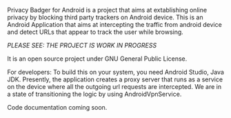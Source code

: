 Privacy Badger for Android is a project that aims at extablishing online privacy by blocking third party trackers on Android device. 
This is an Android Application that aims at intercepting the traffic from android device and detect URLs that appear to track the user while browsing.

*PLEASE SEE: THE PROJECT IS WORK IN PROGRESS*

It is an open source project under GNU General Public License.

For developers:
To build this on your system, you need Android Studio, Java JDK.
Presently, the application creates a proxy server that runs as a service on the device where all the outgoing url requests are intercepted. We are in a state of transitioning the logic by using AndroidVpnService.

Code documentation coming soon.
